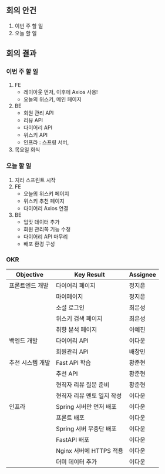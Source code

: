 ## 회의 안건

1. 이번 주 할 일
2. 오늘 할 일

## 회의 결과

### 이번 주 할 일

1. FE
    - 레이아웃 먼저, 이후에 Axios 사용!
    - 오늘의 위스키, 메인 페이지
2. BE
    - 회원 관리 API
    - 리뷰 API
    - 다이어리 API
    - 위스키 API
    - 인프라 : 스프링 서버,
3. 목요일 회식

### 오늘 할 일

1. 지라 스프린트 시작
2. FE
    - 오늘의 위스키 페이지
    - 위스키 추천 페이지
    - 다이어리 Axios 연결
3. BE
    - 입맛 데이터 추가
    - 회원 관리쪽 기능 수정
    - 다이어리 API 마무리
    - 배포 환경 구성


### OKR

| Objective | Key Result | Assignee |
| --- | --- | --- |
| 프론트엔드 개발 | 다이어리 페이지 | 정지은 |
|  | 마이페이지 | 정지은 |
|  | 소셜 로그인 | 최은성 |
|  | 위스키 검색 페이지 | 최은성 |
|  | 취향 분석 페이지 | 이예진 |
| 백엔드 개발 | 다이어리 API | 이다운 |
|  | 회원관리 API | 배창민 |
| 추천 시스템 개발 | Fast API 학습 | 황준현 |
|  | 추천 API  | 황준현 |
|  | 현직자 리뷰 질문 준비 | 황준현 |
|  | 현직자 리뷰 멘토 일지 작성 | 이다운 |
| 인프라 | Spring 서버만 먼저 배포 | 이다운 |
|  | 프론트 배포 | 이다운 |
|  | Spring 서버 무중단 배포 | 이다운 |
|  | FastAPI 배포 | 이다운 |
|  | Nginx 서버에 HTTPS 적용 | 이다운 |
|  | 더미 데이터 추가 | 이다운 |
